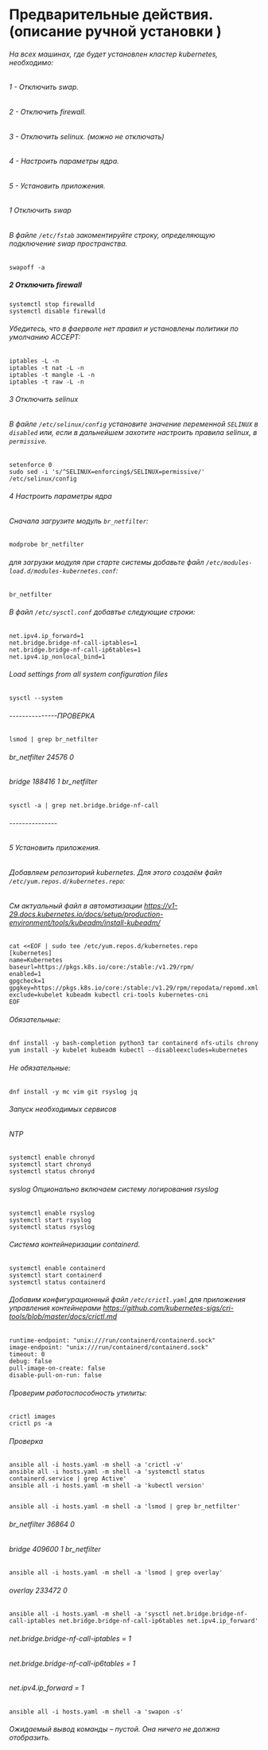 # Предварительные действия. (описание ручной установки )
###### На всех машинах, где будет установлен кластер kubernetes, необходимо:
###### 1 -  Отключить swap.
###### 2 - Отключить firewall.
###### 3 - Отключить selinux.        (можно не отключать)
###### 4 - Настроить параметры ядра.
###### 5 - Установить приложения.


###### 1 Отключить swap
###### В файле `/etc/fstab` закоментируйте строку, определяющую подключение swap пространства.
```
swapoff -a
```

##### 2 Отключить firewall
```
systemctl stop firewalld
systemctl disable firewalld
```
###### Убедитесь, что в фаерволе нет правил и установлены политики по умолчанию ACCEPT:
```
iptables -L -n
iptables -t nat -L -n
iptables -t mangle -L -n
iptables -t raw -L -n 
```

###### 3 Отключить selinux
###### В файле `/etc/selinux/config` установите значение переменной `SELINUX` в `disabled` или, если в дальнейшем захотите настроить правила selinux, в `permissive`.
```
setenforce 0
sudo sed -i 's/^SELINUX=enforcing$/SELINUX=permissive/' /etc/selinux/config
```
###### 4 Настроить параметры ядра
###### Сначала загрузите модуль `br_netfilter`:
```
modprobe br_netfilter
```
######  для загрузки модуля при старте системы добавьте файл `/etc/modules-load.d/modules-kubernetes.conf`:  
```
br_netfilter
```
###### В файл `/etc/sysctl.conf` добавтье следующие строки:
```
net.ipv4.ip_forward=1
net.bridge.bridge-nf-call-iptables=1
net.bridge.bridge-nf-call-ip6tables=1
net.ipv4.ip_nonlocal_bind=1
```
###### Load settings from all system configuration files
```
sysctl --system
```
###### ---------------ПРОВЕРКА 
```
lsmod | grep br_netfilter
```
###### br_netfilter           24576  0
###### bridge                188416  1 br_netfilter
```
sysctl -a | grep net.bridge.bridge-nf-call
```
###### ---------------
###### 5 Установить приложения.

###### Добавляем репозиторий kubernetes. Для этого создаём файл `/etc/yum.repos.d/kubernetes.repo`:
###### См актуальный файл в автоматизации  https://v1-29.docs.kubernetes.io/docs/setup/production-environment/tools/kubeadm/install-kubeadm/

```
cat <<EOF | sudo tee /etc/yum.repos.d/kubernetes.repo
[kubernetes]
name=Kubernetes
baseurl=https://pkgs.k8s.io/core:/stable:/v1.29/rpm/
enabled=1
gpgcheck=1
gpgkey=https://pkgs.k8s.io/core:/stable:/v1.29/rpm/repodata/repomd.xml.key
exclude=kubelet kubeadm kubectl cri-tools kubernetes-cni
EOF
```
###### Обязательные:
```
dnf install -y bash-completion python3 tar containerd nfs-utils chrony
yum install -y kubelet kubeadm kubectl --disableexcludes=kubernetes
```
###### Не обязательные:
```
dnf install -y mc vim git rsyslog jq
```
###### Запуск необходимых сервисов

###### NTP
```
systemctl enable chronyd
systemctl start chronyd
systemctl status chronyd
```
###### syslog Опционально включаем систему логирования rsyslog
```
systemctl enable rsyslog
systemctl start rsyslog
systemctl status rsyslog
```

###### Система контейнеризации containerd.
```
systemctl enable containerd
systemctl start containerd
systemctl status containerd
```
###### Добавим конфигурационный файл `/etc/crictl.yaml` для приложения управления контейнерами  https://github.com/kubernetes-sigs/cri-tools/blob/master/docs/crictl.md
```
runtime-endpoint: "unix:///run/containerd/containerd.sock"
image-endpoint: "unix:///run/containerd/containerd.sock"
timeout: 0
debug: false
pull-image-on-create: false
disable-pull-on-run: false
```
###### Проверим работоспособность утилиты:
```
crictl images
crictl ps -a
```

###### Проверка 
```
ansible all -i hosts.yaml -m shell -a 'crictl -v'
ansible all -i hosts.yaml -m shell -a 'systemctl status containerd.service | grep Active'
ansible all -i hosts.yaml -m shell -a 'kubectl version'


ansible all -i hosts.yaml -m shell -a 'lsmod | grep br_netfilter'
```
###### br_netfilter           36864  0
###### bridge                409600  1 br_netfilter
```
ansible all -i hosts.yaml -m shell -a 'lsmod | grep overlay'
```
###### overlay               233472  0
```
ansible all -i hosts.yaml -m shell -a 'sysctl net.bridge.bridge-nf-call-iptables net.bridge.bridge-nf-call-ip6tables net.ipv4.ip_forward'
```
###### net.bridge.bridge-nf-call-iptables = 1
###### net.bridge.bridge-nf-call-ip6tables = 1
###### net.ipv4.ip_forward = 1
```
ansible all -i hosts.yaml -m shell -a 'swapon -s'
```
######  Ожидаемый вывод команды – пустой. Она ничего не должна отобразить.
